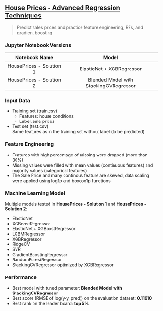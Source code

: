 ## [House Prices - Advanced Regression Techniques](https://www.kaggle.com/competitions/house-prices-advanced-regression-techniques)
> Predict sales prices and practice feature engineering, RFs, and gradient boosting

### Jupyter Notebook Versions

| Notebook Name            |   Model   |
|         :---:            |   :----:  |
| HousePrices - Solution 1 | ElasticNet + XGBRegressor |
| HousePrices - Solution 2 | Blended Model with StackingCVRegressor |

### Input Data
- Training set (train.csv)
  - Features: house conditions
  - Label: sale prices
- Test set (test.csv)\
  Same features as in the training set without label (to be predicted)

### Feature Engineering
- Features with high percentage of missing were dropped (more than 30%)
- Missing values were filled with mean values (continuous features) and majority values (categorical features)
- The Sale Price and many continous feature are skewed, data scaling were applied using log1p and boxcox1p functions

### Machine Learning Model
Multiple models tested in **HousePrices - Solution 1** and **HousePrices - Solution 2**:
- ElasticNet
- XGBoostRegressor
- ElasticNet + XGBoostRegressor
- LGBMRegressor
- XGBRegressor
- RidgeCV
- SVR
- GradientBoostingRegressor
- RandomForestRegressor
- StackingCVRegressor optimized by XGBRegressor

### Performance
- Best model with tuned parameter: **Blended Model with StackingCVRegressor**
- Best score (RMSE of log(y-y_pred)) on the evaluation dataset: **0.11910**
- Best rank on the leader board: **top 5%**
